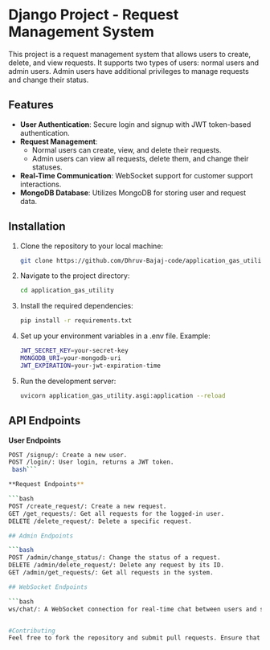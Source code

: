 # Django Project - Request Management System

This project is a request management system that allows users to create, delete, and view requests. It supports two types of users: normal users and admin users. Admin users have additional privileges to manage requests and change their status.

## Features

- **User Authentication**: Secure login and signup with JWT token-based authentication.
- **Request Management**: 
  - Normal users can create, view, and delete their requests.
  - Admin users can view all requests, delete them, and change their statuses.
- **Real-Time Communication**: WebSocket support for customer support interactions.
- **MongoDB Database**: Utilizes MongoDB for storing user and request data.

## Installation

1. Clone the repository to your local machine:

   ```bash
   git clone https://github.com/Dhruv-Bajaj-code/application_gas_utility.git

2. Navigate to the project directory:
  
   ```bash
   cd application_gas_utility

3. Install the required dependencies:

   ```bash
   pip install -r requirements.txt

4. Set up your environment variables in a .env file. Example:

   ```bash
   JWT_SECRET_KEY=your-secret-key
   MONGODB_URI=your-mongodb-uri
   JWT_EXPIRATION=your-jwt-expiration-time

5. Run the development server:

   ```bash
   uvicorn application_gas_utility.asgi:application --reload

## API Endpoints

**User Endpoints**

   ```bash
   POST /signup/: Create a new user.
   POST /login/: User login, returns a JWT token.
    bash```

**Request Endpoints**

   ```bash
   POST /create_request/: Create a new request.
   GET /get_requests/: Get all requests for the logged-in user.
   DELETE /delete_request/: Delete a specific request.

## Admin Endpoints

   ```bash
   POST /admin/change_status/: Change the status of a request.
   DELETE /admin/delete_request/: Delete any request by its ID.
   GET /admin/get_requests/: Get all requests in the system.

## WebSocket Endpoints

   ```bash
   ws/chat/: A WebSocket connection for real-time chat between users and support staff.


#Contributing
Feel free to fork the repository and submit pull requests. Ensure that your contributions follow the coding standards of the project.
